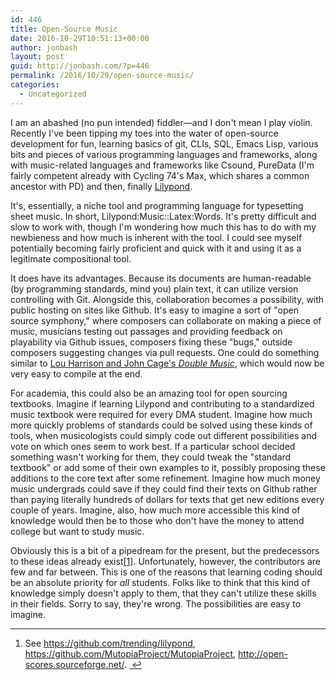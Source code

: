 ```yaml
---
id: 446
title: Open-Source Music
date: 2016-10-29T10:51:13+00:00
author: jonbash
layout: post
guid: http://jonbash.com/?p=446
permalink: /2016/10/29/open-source-music/
categories:
  - Uncategorized
---
```

I am an abashed (no pun intended) fiddler—and I don't mean I play violin. Recently I've been tipping my toes into the water of open-source development for fun, learning basics of git, CLIs, SQL, Emacs Lisp, various bits and pieces of various programming languages and frameworks, along with music-related languages and frameworks like Csound, PureData (I'm fairly competent already with Cycling 74's Max, which shares a common ancestor with PD) and then, finally <a href="http://www.lilypond.org">Lilypond</a>.

It's, essentially, a niche tool and programming language for typesetting sheet music. In short, Lilypond:Music::Latex:Words. It's pretty difficult and slow to work with, though I'm wondering how much this has to do with my newbieness and how much is inherent with the tool. I could see myself potentially becoming fairly proficient and quick with it and using it as a legitimate compositional tool.

It does have its advantages. Because its documents are human-readable (by programming standards, mind you) plain text, it can utilize version controlling with Git. Alongside this, collaboration becomes a possibility, with public hosting on sites like Github. It's easy to imagine a sort of "open source symphony," where composers can collaborate on making a piece of music, musicians testing out passages and providing feedback on playability via Github issues, composers fixing these "bugs," outside composers suggesting changes via pull requests. One could do something similar to <a href="http://johncage.org/pp/John-Cage-Work-Detail.cfm?work_ID=53">Lou Harrison and John Cage's <em>Double Music</em></a>, which would now be very easy to compile at the end.

For academia, this could also be an amazing tool for open sourcing textbooks. Imagine if learning Lilypond and contributing to a standardized music textbook were required for every DMA student. Imagine how much more quickly problems of standards could be solved using these kinds of tools, when musicologists could simply code out different possibilities and vote on which ones seem to work best. If a particular school decided something wasn't working for them, they could tweak the "standard textbook" or add some of their own examples to it, possibly proposing these additions to the core text after some refinement. Imagine how much money music undergrads could save if they could find their texts on Github rather than paying literally hundreds of dollars for texts that get new editions every couple of years. Imagine, also, how much more accessible this kind of knowledge would then be to those who don't have the money to attend college but want to study music.

Obviously this is a bit of a pipedream for the present, but the predecessors to these ideas already exist<a id="fnref:1" class="footnote" title="see footnote" href="#fn:1">[1]</a>. Unfortunately, however, the contributors are few and far between. This is one of the reasons that learning coding should be an absolute priority for <em>all</em> students. Folks like to think that this kind of knowledge simply doesn't apply to them, that they can't utilize these skills in their fields. Sorry to say, they're wrong. The possibilities are easy to imagine.
<div class="footnotes">

<hr />

<ol>
 	<li id="fn:1">See <a href="https://github.com/trending/lilypond">https://github.com/trending/lilypond</a>, <a href="https://github.com/MutopiaProject/MutopiaProject">https://github.com/MutopiaProject/MutopiaProject</a>, <a href="http://open-scores.sourceforge.net/">http://open-scores.sourceforge.net/</a>. <a class="reversefootnote" title="return to article" href="#fnref:1"> ↩</a></li>
</ol>
</div>